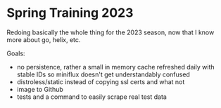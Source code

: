 # Spring Training 2023

Redoing basically the whole thing for the 2023 season, now that I know
more about go, helix, etc.

Goals:
- no persistence, rather a small in memory cache refreshed daily
  with stable IDs so miniflux doesn't get understandably confused
- distroless/static instead of copying ssl certs and what not
- image to Github
- tests and a command to easily scrape real test data

